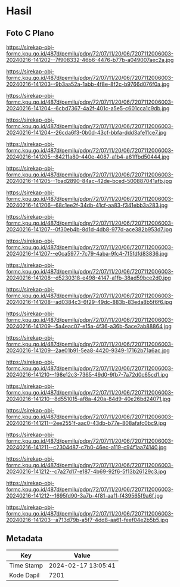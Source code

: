 # Hasil

## Foto C Plano

https://sirekap-obj-formc.kpu.go.id/487d/pemilu/pdpr/72/07/11/20/06/7207112006003-20240216-141202--7f908332-46b6-4476-b77b-a049007aec2a.jpg

https://sirekap-obj-formc.kpu.go.id/487d/pemilu/pdpr/72/07/11/20/06/7207112006003-20240216-141203--9b3aa52a-1abb-4f8e-8f2c-b9766d076f0a.jpg

https://sirekap-obj-formc.kpu.go.id/487d/pemilu/pdpr/72/07/11/20/06/7207112006003-20240216-141204--6cbd7367-4a2f-401c-a5e5-c601cca1c9db.jpg

https://sirekap-obj-formc.kpu.go.id/487d/pemilu/pdpr/72/07/11/20/06/7207112006003-20240216-141204--26cda6f3-0b0d-43cf-bbfa-ddd3afe11ce7.jpg

https://sirekap-obj-formc.kpu.go.id/487d/pemilu/pdpr/72/07/11/20/06/7207112006003-20240216-141205--84211a80-440e-4087-a1b4-a61ffbd50444.jpg

https://sirekap-obj-formc.kpu.go.id/487d/pemilu/pdpr/72/07/11/20/06/7207112006003-20240216-141205--1bad2890-84ac-42de-bced-500887041afb.jpg

https://sirekap-obj-formc.kpu.go.id/487d/pemilu/pdpr/72/07/11/20/06/7207112006003-20240216-141206--68c1ee2f-34db-41cf-aa83-f341ebb3a283.jpg

https://sirekap-obj-formc.kpu.go.id/487d/pemilu/pdpr/72/07/11/20/06/7207112006003-20240216-141207--0f30eb4b-8d1d-4db8-977d-ace382b953d7.jpg

https://sirekap-obj-formc.kpu.go.id/487d/pemilu/pdpr/72/07/11/20/06/7207112006003-20240216-141207--e0ca5977-7c79-4aba-9fc4-7f5fdfd83836.jpg

https://sirekap-obj-formc.kpu.go.id/487d/pemilu/pdpr/72/07/11/20/06/7207112006003-20240216-141208--d5230318-e498-4147-a1fb-38ad59bce2d0.jpg

https://sirekap-obj-formc.kpu.go.id/487d/pemilu/pdpr/72/07/11/20/06/7207112006003-20240216-141208--ad0384c3-6f29-49dc-883b-83eda8b5f6f6.jpg

https://sirekap-obj-formc.kpu.go.id/487d/pemilu/pdpr/72/07/11/20/06/7207112006003-20240216-141209--5a4eac07-e15a-4f36-a36b-5ace2ab88864.jpg

https://sirekap-obj-formc.kpu.go.id/487d/pemilu/pdpr/72/07/11/20/06/7207112006003-20240216-141209--2ae01b91-5ea8-4420-9349-17162b71a6ac.jpg

https://sirekap-obj-formc.kpu.go.id/487d/pemilu/pdpr/72/07/11/20/06/7207112006003-20240216-141210--f98e12c3-7365-49d0-9fb7-7a72d0c65cd1.jpg

https://sirekap-obj-formc.kpu.go.id/487d/pemilu/pdpr/72/07/11/20/06/7207112006003-20240216-141210--8d551015-af8a-420a-84d9-40e26bd24071.jpg

https://sirekap-obj-formc.kpu.go.id/487d/pemilu/pdpr/72/07/11/20/06/7207112006003-20240216-141211--2ee2551f-aac0-43db-b77e-808afafc0bc9.jpg

https://sirekap-obj-formc.kpu.go.id/487d/pemilu/pdpr/72/07/11/20/06/7207112006003-20240216-141211--c2304d87-c7b0-46ec-a119-c94f1aa74140.jpg

https://sirekap-obj-formc.kpu.go.id/487d/pemilu/pdpr/72/07/11/20/06/7207112006003-20240216-141212--c7a27d17-e187-4b69-92f6-5f13b26129c3.jpg

https://sirekap-obj-formc.kpu.go.id/487d/pemilu/pdpr/72/07/11/20/06/7207112006003-20240216-141212--1695fd90-3a7b-4f81-aaf1-f439565f9a6f.jpg

https://sirekap-obj-formc.kpu.go.id/487d/pemilu/pdpr/72/07/11/20/06/7207112006003-20240216-141203--a713d79b-a5f7-4dd8-aa61-feef04e2b5b5.jpg


## Metadata

| Key        | Value               |
| ---------- | ------------------- |
| Time Stamp | 2024-02-17 13:05:41 |
| Kode Dapil | 7201                |



